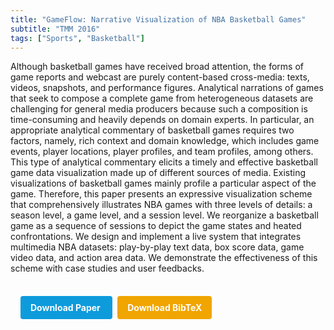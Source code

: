 ```yaml
---
title: "GameFlow: Narrative Visualization of NBA Basketball Games"
subtitle: "TMM 2016"
tags: ["Sports", "Basketball"]
---
```


Although basketball games have received broad attention, the forms of game reports and webcast are purely content-based cross-media: texts, videos, snapshots, and performance figures. Analytical narrations of games that seek to compose a complete game from heterogeneous datasets are challenging for general media producers because such a composition is time-consuming and heavily depends on domain experts. In particular, an appropriate analytical commentary of basketball games requires two factors, namely, rich context and domain knowledge, which includes game events, player locations, player profiles, and team profiles, among others. This type of analytical commentary elicits a timely and effective basketball game data visualization made up of different sources of media. Existing visualizations of basketball games mainly profile a particular aspect of the game. Therefore, this paper presents an expressive visualization scheme that comprehensively illustrates NBA games with three levels of details: a season level, a game level, and a session level. We reorganize a basketball game as a sequence of sessions to depict the game states and heated confrontations. We design and implement a live system that integrates multimedia NBA datasets: play-by-play text data, box score data, game video data, and action area data. We demonstrate the effectiveness of this scheme with case studies and user feedbacks.



<div style="margin-top: 1rem; padding: 1rem; display: inline-block;">

  <a href="https://doi.org/10.1109/TMM.2016.2614221" target="_blank" style="background-color: #0d9bdc; color: white; padding: 10px 16px; margin-right: 8px; text-decoration: none; border-radius: 4px; font-weight: bold;">
    Download Paper
  </a>

  <a href="bib/gameflow-narrative-visualization-of-nba-basketball-games.bib" download style="background-color: #f0a500; color: white; padding: 10px 16px; text-decoration: none; border-radius: 4px; font-weight: bold;">
    Download BibTeX
  </a>

</div>
